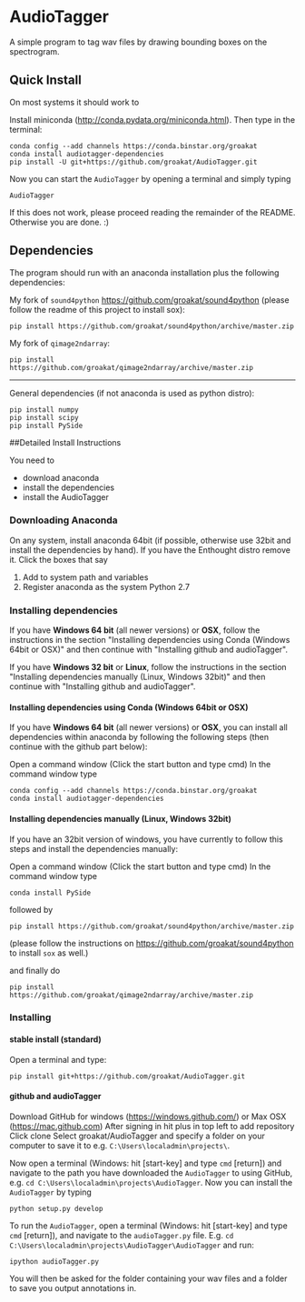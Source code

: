 AudioTagger
============

A simple program to tag wav files by drawing bounding boxes on the spectrogram.


## Quick Install

On most systems it should work to

Install miniconda (http://conda.pydata.org/miniconda.html). Then type in the terminal:

    conda config --add channels https://conda.binstar.org/groakat
    conda install audiotagger-dependencies
    pip install -U git+https://github.com/groakat/AudioTagger.git

Now you can start the `AudioTagger` by opening a terminal and simply typing

    AudioTagger
    
If this does not work, please proceed reading the remainder of the README. Otherwise you are done. :)

## Dependencies

The program should run with an anaconda installation plus the following dependencies:


My fork of `sound4python` https://github.com/groakat/sound4python (please follow the readme of this project to install sox):

    pip install https://github.com/groakat/sound4python/archive/master.zip


My fork of `qimage2ndarray`:

    pip install https://github.com/groakat/qimage2ndarray/archive/master.zip

_____________________________________

General dependencies (if not anaconda is used as python distro):

    pip install numpy
    pip install scipy
    pip install PySide




##Detailed Install Instructions

You need to

* download anaconda
* install the dependencies
* install the AudioTagger

### Downloading Anaconda

On any system, install anaconda 64bit (if possible, otherwise use 32bit and install the dependencies by hand). If you have the Enthought distro remove it.
Click the boxes that say 

1. Add to system path and variables
2. Register anaconda as the system Python 2.7

### Installing dependencies

If you have **Windows 64 bit** (all newer versions) or **OSX**, follow the instructions in the section "Installing dependencies using Conda (Windows 64bit or OSX)" and then continue with "Installing github and audioTagger".

If you have **Windows 32 bit** or **Linux**, follow the instructions in the section "Installing dependencies manually (Linux, Windows 32bit)" and then continue with "Installing github and audioTagger". 

#### Installing dependencies using Conda (Windows 64bit or OSX)

If you have **Windows 64 bit** (all newer versions) or **OSX**, you can install all dependencies within anaconda by following the following steps (then continue with the github part below):

Open a command window (Click the start button and type cmd) 
In the command window type

    conda config --add channels https://conda.binstar.org/groakat
    conda install audiotagger-dependencies
    
#### Installing dependencies manually (Linux, Windows 32bit)

If you have an 32bit version of windows, you have currently to follow this steps and install the dependencies manually:

Open a command window (Click the start button and type cmd) 
In the command window type 
    
    conda install PySide
    
followed by

    pip install https://github.com/groakat/sound4python/archive/master.zip
    
(please follow the instructions on https://github.com/groakat/sound4python to install `sox` as well.)

and finally do

    pip install https://github.com/groakat/qimage2ndarray/archive/master.zip

### Installing 

#### stable install (standard)

Open a terminal and type:

    pip install git+https://github.com/groakat/AudioTagger.git

#### github and audioTagger

Download GitHub for windows (https://windows.github.com/) or Max OSX (https://mac.github.com)
After signing in hit plus in top left to add repository
Click clone
Select groakat/AudioTagger and specify a folder on your computer to save it to e.g. `C:\Users\localadmin\projects\`. 

Now open a terminal (Windows: hit [start-key] and type `cmd` [return]) and navigate to the path you have downloaded the `AudioTagger` to using GitHub, e.g. `cd C:\Users\localadmin\projects\AudioTagger`. Now you can install the `AudioTagger` by typing

    python setup.py develop
    
To run the `AudioTagger`, open a terminal (Windows: hit [start-key] and type `cmd` [return]), and navigate to the `audioTagger.py` file. E.g. `cd C:\Users\localadmin\projects\AudioTagger\AudioTagger` and run:

    ipython audioTagger.py
    
You will then be asked for the folder containing your wav files and a folder to save you output annotations in.
